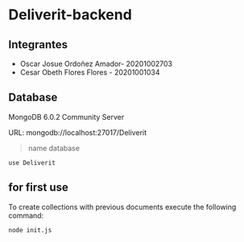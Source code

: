 # Deliverit-backend
## Integrantes
- Oscar Josue Ordoñez Amador- 20201002703
- Cesar Obeth Flores Flores - 20201001034


## Database
MongoDB 6.0.2 Community Server

URL:
mongodb://localhost:27017/Deliverit
> name database
```
use Deliverit
```


## for first use
To create collections with previous documents execute the following command:
```
node init.js
```

